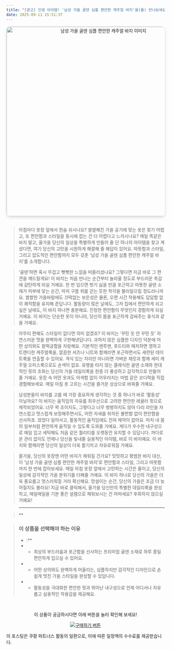 ```yaml
---
title: "[광고] 인생 아이템! '남성 가을 골덴 심플 편안한 캐주얼 바지'을(를) 만나보세요."
date: 2025-09-11 15:51:37
---
```


<div align="center">
    <a href="https://link.coupang.com/re/AFFSDP?lptag=AF8916626&pageKey=9019725305&itemId=26446338484&vendorItemId=93421855138&traceid=V0-153-9d0f7d557bef53d6&clickBeacon=26193c90-8f27-11f0-8d28-65b623ab80c7%7E3&requestid=20250912005115398162954105&token=31850C%7CMIXED" target="_blank">
        <img src="https://ads-partners.coupang.com/image1/CA_72MMqHpTbXNE8CCztLYyzLJW687qOJIXyzOP4MHl3BOr_3eqGZ5ZXS-uS-30EP0VbvrFy5S-R7L6hEMJjjNwut3W6O25c4IfOkh49XmJPi_724R-DSX3avHeUbsHm3SfB9p2lWXPAu01s7gGXDXUGkNknPVLPwcKQNY7txmkr17L9OqqcrCvkn6h9GLrvC4jJfj2GLXe8ER2WZLixsnBzjor2-BKtqjBLc4vSzpVrxZBh-khZEpZoaI40v4SmJq9LzY2_OuvFZlJ9ZZ_U9VkvvOKb46lwtXgEbVmRyLoFm4AZCssNS-jm" alt="남성 가을 골덴 심플 편안한 캐주얼 바지 이미지" width="600" style="max-width: 100%; height: auto; border-radius: 12px; border: 1px solid #e0e0e0; box-shadow: 0 4px 8px rgba(0,0,0,0.1);">
    </a>
</div>
<br>

> 아침마다 옷장 앞에서 한숨 쉬시나요? 쌀쌀해진 가을 공기에 맞는 옷은 찾기 어렵고, 또 편안함과 스타일을 동시에 잡는 건 더 어렵다고 느끼시나요? 매일 똑같은 바지 말고, 올가을 당신의 일상을 특별하게 만들어 줄 단 하나의 아이템을 찾고 계셨다면, 여기 당신의 고민을 시원하게 해결해 줄 해답이 있어요. 따뜻함과 스타일, 그리고 압도적인 편안함까지 모두 갖춘 ‘남성 가을 골덴 심플 편안한 캐주얼 바지’를 소개합니다.

> ‘골덴’하면 혹시 무겁고 뻣뻣한 느낌을 떠올리셨나요? 그렇다면 지금 바로 그 편견을 깨드릴게요! 이 바지는 처음 만나는 순간부터 놀라울 정도로 부드러운 촉감에 감탄하게 되실 거예요. 한 번 입으면 벗기 싫을 만큼 포근하고 따뜻한 골덴 소재가 피부에 닿는 순간, 마치 구름 위를 걷는 듯한 착각을 불러일으킬 정도라니까요. 쌀쌀한 가을바람에도 끄떡없는 보온성은 물론, 오랜 시간 착용해도 답답함 없이 쾌적함을 유지해 준답니다. 활동량이 많은 날에도, 그저 집에서 편안하게 쉬고 싶은 날에도, 이 바지 하나면 충분해요. 진정한 편안함이 무엇인지 경험하게 되실 거예요. 이 바지는 단순한 옷이 아니라, 당신의 몸을 포근하게 감싸주는 휴식과 같을 거예요.

> 아무리 편해도 스타일이 없다면 의미 없겠죠? 이 바지는 ‘꾸민 듯 안 꾸민 듯’ 자연스러운 멋을 완벽하게 구현해낸답니다. 과하지 않은 심플한 디자인 덕분에 어떤 상의와도 찰떡궁합을 자랑해요. 기본적인 맨투맨, 후드티와 매치하면 영하고 트렌디한 캐주얼룩을, 깔끔한 셔츠나 니트와 함께라면 포근하면서도 세련된 데이트룩을 연출할 수 있어요. 격식 있는 자리만 아니라면 가벼운 재킷과 함께 세미 캐주얼 오피스룩으로도 손색이 없죠. 유행을 타지 않는 클래식한 골덴 소재와 현대적인 핏의 조화는 당신의 가을 데일리룩을 한층 더 풍성하고 감각적으로 만들어 줄 거예요. 옷장 속 어떤 옷과도 어색함 없이 어우러지는 마법 같은 코디력을 직접 경험해보세요. 매일 아침 옷 고르는 시간을 즐거운 상상으로 바꿔줄 거예요.

> 남성분들이 바지를 고를 때 가장 중요하게 생각하는 것 중 하나가 바로 ‘활동성’ 아닐까요? 이 바지는 움직임의 자유를 최우선으로 고려한 편안한 레귤러 핏으로 제작되었어요. 너무 꽉 조이지도, 그렇다고 너무 벙벙하지도 않아 다리 라인을 자연스럽고 멋스럽게 보정해주면서도, 어떤 자세를 취하든 불편함 없이 편안함을 선사하죠. 앉았다 일어서고, 활동적인 움직임에도 전혀 제약이 없어요. 마치 내 몸의 일부처럼 편안하게 움직일 수 있도록 도와줄 거예요. 게다가 우수한 내구성으로 매일 입고 세탁해도 처음 같은 퀄리티를 오랫동안 유지할 수 있답니다. 까다로운 관리 없이도 언제나 당신을 빛내줄 실용적인 아이템, 바로 이 바지예요. 이 바지와 함께라면 당신의 일상이 더욱 활기차고 자유로워질 거예요.

> 올가을, 당신의 옷장엔 어떤 바지가 채워질 건가요? 밋밋하고 평범한 바지 대신, 이 ‘남성 가을 골덴 심플 편안한 캐주얼 바지’로 편안함과 스타일, 그리고 따뜻함까지 한 번에 잡아보세요. 매일 아침 옷장 앞에서 고민하는 시간은 줄이고, 당신의 일상에 감각적인 가을 분위기를 더해줄 거예요. 이 바지 하나로 당신의 가을은 더욱 풍요롭고 멋스러워질 거라 확신해요. 망설이는 순간, 당신의 가을은 조금 더 늦어질지도 몰라요! 지금 바로 클릭해서, 올가을 당신만의 특별한 데일리룩을 완성하고, 매일매일을 기분 좋은 설렘으로 채워보시는 건 어떠세요? 후회하지 않으실 거예요!

> ---

> **


> ### 이 상품을 선택해야 하는 이유
> - :**
> - *   최상의 부드러움과 포근함을 선사하는 프리미엄 골덴 소재로 하루 종일 편안하게 입으실 수 있어요.
> - *   어떤 상의와도 완벽하게 어울리는, 심플하지만 감각적인 디자인으로 손쉽게 멋진 가을 스타일을 완성할 수 있답니다.
> - *   활동성을 극대화한 편안한 핏과 뛰어난 내구성으로 언제 어디서나 자유롭고 실용적인 착용감을 제공해요.


<br>

<div align="center">
  <p>이 상품이 궁금하시다면 아래 버튼을 눌러 확인해 보세요!</p>
  <a href="https://link.coupang.com/re/AFFSDP?lptag=AF8916626&pageKey=9019725305&itemId=26446338484&vendorItemId=93421855138&traceid=V0-153-9d0f7d557bef53d6&clickBeacon=26193c90-8f27-11f0-8d28-65b623ab80c7%7E3&requestid=20250912005115398162954105&token=31850C%7CMIXED" target="_blank">
    <img src="https://img.shields.io/badge/지금 바로 구매하기-FF5722?style=for-the-badge&logo=coupa&logoColor=white" alt="구매하기 버튼">
  </a>
</div>

이 포스팅은 쿠팡 파트너스 활동의 일환으로, 이에 따른 일정액의 수수료를 제공받습니다.

